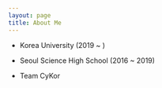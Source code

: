 ```yaml
---
layout: page
title: About Me
---
```


* Korea University (2019 ~ )
* Seoul Science High School (2016 ~ 2019)

* Team CyKor
